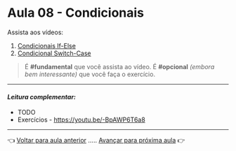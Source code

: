 # Aula 08 - Condicionais 

Assista aos vídeos: 

  1. [Condicionais If-Else](https://youtu.be/KJYSXTYgL_o)
  1. [Condicional Switch-Case](https://youtu.be/JTLgFZyBUN4)

> É **#fundamental** que você assista ao vídeo. É **#opcional** _(embora bem interessante)_ que você faça o exercício.

---

#### _Leitura complementar:_

* TODO
* Exercícios - https://youtu.be/-BpAWP6T6a8

---

👈 [Voltar para aula anterior](../aula07/aula.md) ..... [Avançar para próxima aula](../aula09/aula.md) 👉